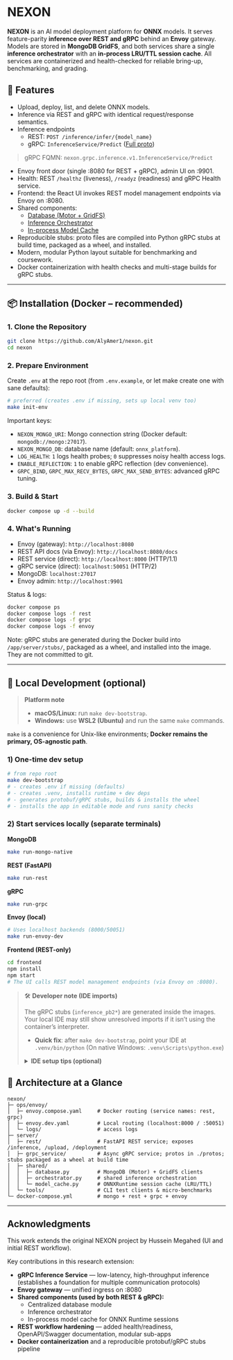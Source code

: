 # NEXON

**NEXON** is an AI model deployment platform for **ONNX** models. It serves feature-parity **inference over REST and gRPC** behind an **Envoy** gateway. Models are stored in **MongoDB GridFS**, and both services share a single **inference orchestrator** with an **in-process LRU/TTL session cache**. All services are containerized and health-checked for reliable bring-up, benchmarking, and grading.
## 🚀 Features
- Upload, deploy, list, and delete ONNX models.
- Inference via REST and gRPC with identical request/response semantics.
- Inference endpoints
  - REST: `POST /inference/infer/{model_name}`
  - gRPC: `InferenceService/Predict` ([Full proto](server/grpc_service/protos/inference.proto))
> gRPC FQMN: `nexon.grpc.inference.v1.InferenceService/Predict`

- Envoy front door (single :8080 for REST + gRPC), admin UI on :9901.
- Health: REST `/healthz` (liveness), `/readyz` (readiness) and gRPC Health service.
- Frontend: the React UI invokes REST model management endpoints via Envoy on :8080.
- Shared components:
  - [Database (Motor + GridFS)](server/shared/database.py)
  - [Inference Orchestrator](server/shared/orchestrator.py)
  - [In-process Model Cache](server/shared/model_cache.py)
- Reproducible stubs: proto files are compiled into Python gRPC stubs at build time, packaged as a wheel, and installed.
- Modern, modular Python layout suitable for benchmarking and coursework.
- Docker containerization with health checks and multi-stage builds for gRPC stubs.

---

## 📦 Installation (Docker – recommended)

### **1. Clone the Repository**
```bash
git clone https://github.com/AlyAmer1/nexon.git
cd nexon
```

### **2. Prepare Environment**

Create `.env` at the repo root (from `.env.example`, or let make create one with sane defaults):

```bash
# preferred (creates .env if missing, sets up local venv too)
make init-env
```


Important keys:
- `NEXON_MONGO_URI`: Mongo connection string (Docker default: `mongodb://mongo:27017`).
- `NEXON_MONGO_DB`: database name (default: `onnx_platform`).
- `LOG_HEALTH`: `1` logs health probes; `0` suppresses noisy health access logs.
- `ENABLE_REFLECTION`: `1` to enable gRPC reflection (dev convenience).
- `GRPC_BIND`, `GRPC_MAX_RECV_BYTES`, `GRPC_MAX_SEND_BYTES`: advanced gRPC tuning.

### **3. Build & Start**

```bash
docker compose up -d --build
```

### **4. What's Running**
- Envoy (gateway): `http://localhost:8080`
- REST API docs (via Envoy): `http://localhost:8080/docs`
- REST service (direct): `http://localhost:8000` (HTTP/1.1)
- gRPC service (direct): `localhost:50051` (HTTP/2)
- MongoDB: `localhost:27017`
- Envoy admin: `http://localhost:9901`

Status & logs:
```bash
docker compose ps
docker compose logs -f rest
docker compose logs -f grpc
docker compose logs -f envoy
```

Note: gRPC stubs are generated during the Docker build into `/app/server/stubs/`, packaged as a wheel, and installed into the image. They are not committed to git.

---

## 🧱 Local Development (optional)

> **Platform note**
> - **macOS/Linux:** run `make dev-bootstrap`.
> - **Windows:** use **WSL2 (Ubuntu)** and run the same `make` commands.  

`make` is a convenience for Unix-like environments; **Docker remains the primary, OS-agnostic path**.

### 1) One-time dev setup

```bash
# from repo root
make dev-bootstrap
# - creates .env if missing (defaults)
# - creates .venv, installs runtime + dev deps
# - generates protobuf/gRPC stubs, builds & installs the wheel
# - installs the app in editable mode and runs sanity checks
```

### 2) Start services locally (separate terminals)

**MongoDB**
```bash
make run-mongo-native
```

**REST (FastAPI)**
```bash
make run-rest
```

**gRPC**
```bash
make run-grpc
```

**Envoy (local)**
```bash
# Uses localhost backends (8000/50051)
make run-envoy-dev
```

**Frontend (REST-only)**
```bash
cd frontend
npm install
npm start
# The UI calls REST model management endpoints (via Envoy on :8080).
```

> 🛠️ **Developer note (IDE imports)**
> 
>The gRPC stubs (`inference_pb2*`) are generated inside the images. Your local IDE may still show unresolved imports if it isn’t using the container’s interpreter.
>- **Quick fix**: after `make dev-bootstrap`, point your IDE at `.venv/bin/python`
> (On native Windows: `.venv\Scripts\python.exe`)
> <details>
> <summary><strong>IDE setup tips (optional)</strong></summary>
>
> - **PyCharm/IntelliJ:** `Settings` → `Project: Python Interpreter` → `Add` → `Existing` → select `.venv/bin/python`
> - **VS Code:** Command Palette → “Python: Select Interpreter” → choose `.venv`
>
> *No change is needed to run via Docker—this is just for editor IntelliSense.*
> </details>



## 🧩 Architecture at a Glance

```
nexon/
├─ ops/envoy/
│  ├─ envoy.compose.yaml     # Docker routing (service names: rest, grpc)
│  ├─ envoy.dev.yaml         # Local routing (localhost:8000 / :50051)
│  └─ logs/                  # access logs
├─ server/
│  ├─ rest/                  # FastAPI REST service; exposes /inference, /upload, /deployment
│  ├─ grpc_service/          # Async gRPC service; protos in ./protos; stubs packaged as a wheel at build time
│  ├─ shared/
│  │  ├─ database.py         # MongoDB (Motor) + GridFS clients
│  │  ├─ orchestrator.py     # shared inference orchestration
│  │  └─ model_cache.py      # ONNXRuntime session cache (LRU/TTL)
│  └─ tools/                 # CLI test clients & micro-benchmarks
└─ docker-compose.yml        # mongo + rest + grpc + envoy
```

---


## Acknowledgments

This work extends the original NEXON project by Hussein Megahed (UI and initial REST workflow).

Key contributions in this research extension:
- **gRPC Inference Service** — low-latency, high-throughput inference (establishes a foundation for multiple communication protocols)
- **Envoy gateway** — unified ingress on :8080
- **Shared components (used by both REST & gRPC):**
  - Centralized database module
  - Inference orchestrator
  - In-process model cache for ONNX Runtime sessions
- **REST workflow hardening** — added health/readiness, OpenAPI/Swagger documentation, modular sub-apps
- **Docker containerization** and a reproducible protobuf/gRPC stubs pipeline
